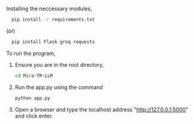Installing the neccessary modules, 
```sh
  pip install -r requirements.txt
```
  (or)
```sh
  pip install Flask groq requests
```



To run the program, 

  1. Ensure you are in the root directory, 

      ```sh
     cd Mira-TR-LLM
     ```
      
  2. Run the app.py using the command 

      ```sh
      python app.py
      ```
  
  3. Open a browser and type the localhost address "http://127.0.0.1:5000" and click enter.
